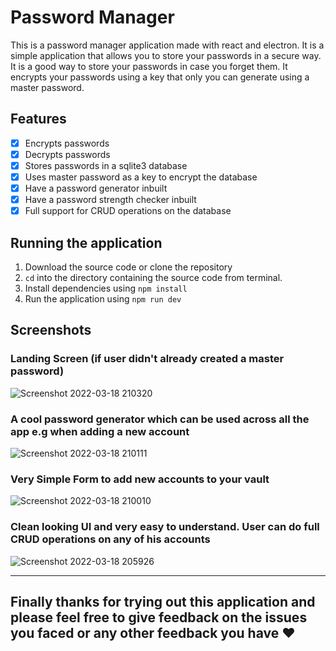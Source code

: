 # Password Manager

This is a password manager application made with react and electron. It is a simple application that allows you to store your passwords in a secure way. It is a good way to store your passwords in case you forget them. It encrypts your passwords using a key that only you can generate using a master password.

## Features

- [x] Encrypts passwords
- [x] Decrypts passwords
- [x] Stores passwords in a sqlite3 database
- [x] Uses master password as a key to encrypt the database
- [x] Have a password generator inbuilt
- [x] Have a password strength checker inbuilt
- [x] Full support for CRUD operations on the database

## Running the application

1. Download the source code or clone the repository
2. `cd` into the directory containing the source code from terminal.
3. Install dependencies using `npm install`
4. Run the application using `npm run dev`

## Screenshots

### Landing Screen (if user didn't already created a master password)

![Screenshot 2022-03-18 210320](https://user-images.githubusercontent.com/84276404/159033801-a80b71ab-5f41-4fc3-8be7-c97a67a0c7c2.png)

### A cool password generator which can be used across all the app e.g when adding a new account

![Screenshot 2022-03-18 210111](https://user-images.githubusercontent.com/84276404/159033824-f61e3931-de1c-4064-a254-58ad51e2101e.png)

### Very Simple Form to add new accounts to your vault

![Screenshot 2022-03-18 210010](https://user-images.githubusercontent.com/84276404/159033843-fa9c762a-a4d5-43f0-98a9-5b183eb28bc7.png)

### Clean looking UI and very easy to understand. User can do full CRUD operations on any of his accounts

![Screenshot 2022-03-18 205926](https://user-images.githubusercontent.com/84276404/159033861-6f6fd62f-da19-4b3f-b83c-bc6ae000d620.png)

---

## Finally thanks for trying out this application and please feel free to give feedback on the issues you faced or any other feedback you have ❤️
